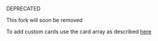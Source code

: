 DEPRECATED

This fork will soon be removed

To add custom cards use the card array as described [here](https://github.com/stripe/jquery.payment/pull/132)
